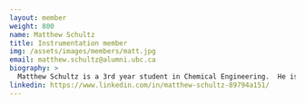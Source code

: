 ```yaml
---
layout: member
weight: 800
name: Matthew Schultz
title: Instrumentation member
img: /assets/images/members/matt.jpg
email: matthew.schultz@alumni.ubc.ca	
biography: > 
  Matthew Schultz is a 3rd year student in Chemical Engineering.  He is currently a part of the instrumentation team on the home brewing project. Matthew is currently looking for his first co-op job, starting in the summer.  His plan upon graduation is to work in water treatment, either in Canada or Europe.
linkedin: https://www.linkedin.com/in/matthew-schultz-89794a151/
---
```

